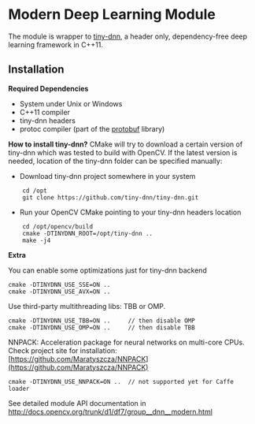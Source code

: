 Modern Deep Learning Module
===========================

The module is wrapper to [tiny-dnn](https://github.com/tiny-dnn/tiny-dnn),
a header only, dependency-free deep learning framework in C++11.

Installation
------------

**Required Dependencies**
 - System under Unix or Windows
 - C++11 compiler
 - tiny-dnn headers
 - protoc compiler (part of the [protobuf](https://developers.google.com/protocol-buffers/docs/overview) library)

**How to install tiny-dnn?**
  CMake will try to download a certain version of tiny-dnn which was tested to build with OpenCV.
  If the latest version is needed, location of the tiny-dnn folder can be specified manually:

-  Download tiny-dnn project somewhere in your system
```
    cd /opt
    git clone https://github.com/tiny-dnn/tiny-dnn.git
```

-  Run your OpenCV CMake pointing to your tiny-dnn headers location
```
    cd /opt/opencv/build
    cmake -DTINYDNN_ROOT=/opt/tiny-dnn ..
    make -j4
```

**Extra**

  You can enable some optimizations just for tiny-dnn backend

    cmake -DTINYDNN_USE_SSE=ON ..
    cmake -DTINYDNN_USE_AVX=ON ..

  Use third-party multithreading libs: TBB or OMP.

    cmake -DTINYDNN_USE_TBB=ON ..     // then disable OMP
    cmake -DTINYDNN_USE_OMP=ON ..     // then disable TBB

  NNPACK: Acceleration package for neural networks on multi-core CPUs.<br />
  Check project site for installation: [https://github.com/Maratyszcza/NNPACK](https://github.com/Maratyszcza/NNPACK)

    cmake -DTINYDNN_USE_NNPACK=ON ..  // not supported yet for Caffe loader

See detailed module API documentation in http://docs.opencv.org/trunk/d1/df7/group__dnn__modern.html
